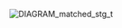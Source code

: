 ![DIAGRAM_matched_stg_t](https://user-images.githubusercontent.com/92331227/168657658-8dc8938a-28bc-4e4a-bc50-2c355a02242c.png)
